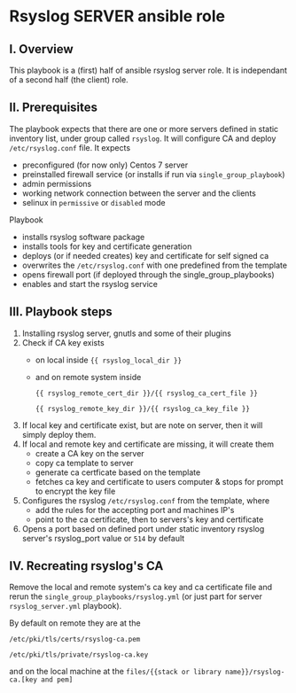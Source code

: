 # Rsyslog SERVER ansible role

## I. Overview
This playbook is a (first) half of ansible rsyslog server role. It is independant
of a second half (the client) role.

## II. Prerequisites
The playbook expects that there are one or more servers defined in static 
inventory list, under group called `rsyslog`. It will configure CA and deploy
`/etc/rsyslog.conf` file.
It expects
 - preconfigured (for now only) Centos 7 server
 - preinstalled firewall service (or installs if run via `single_group_playbook`)
 - admin permissions
 - working network connection between the server and the clients
 - selinux in `permissive` or `disabled` mode

Playbook
 - installs rsyslog software package
 - installs tools for key and certificate generation
 - deploys (or if needed creates) key and certificate for self signed ca
 - overwrites the `/etc/rsyslog.conf` with one predefined from the template
 - opens firewall port (if deployed through the single_group_playbooks)
 - enables and start the rsyslog service

## III. Playbook steps

1. Installing rsyslog server, gnutls and some of their plugins
2. Check if CA key exists
    - on local inside `{{ rsyslog_local_dir }}`
    - and on remote system inside

      `{{ rsyslog_remote_cert_dir }}/{{ rsyslog_ca_cert_file }}`

      `{{ rsyslog_remote_key_dir }}/{{ rsyslog_ca_key_file }}`
3. If local key and certificate exist, but are note on server, then it will simply
   deploy them.
4. If local and remote key and certificate are missing, it will create them
    - create a CA key on the server
    - copy ca template to server
    - generate ca certficate based on the template
    - fetches ca key and certificate to users computer & stops for prompt to 
      encrypt the key file
5. Configures the rsyslog `/etc/rsyslog.conf` from the template, where
   - add the rules for the accepting port and machines IP's
   - point to the ca certificate, then to servers's key and certificate
6. Opens a port based on defined port under static inventory rsyslog server's
   rsyslog_port value or `514` by default

## IV. Recreating rsyslog's CA

Remove the local and remote system's ca key and ca certificate file and rerun the
`single_group_playbooks/rsyslog.yml` (or just part for server `rsyslog_server.yml`
playbook).

By default on remote they are at the

   `/etc/pki/tls/certs/rsyslog-ca.pem`

   `/etc/pki/tls/private/rsyslog-ca.key`

and on the local machine at the
   `files/{{stack or library name}}/rsyslog-ca.[key and pem]`
